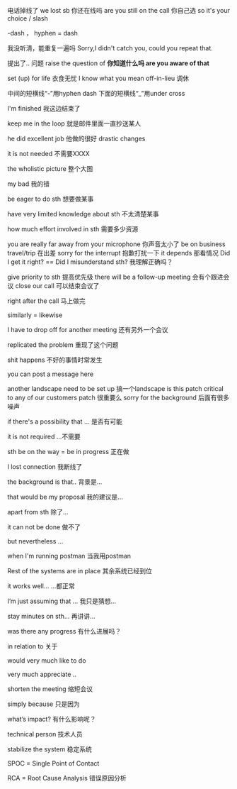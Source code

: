 电话掉线了   we lost sb
你还在线吗   are you still on the call
你自己选     so  it's your choice
 /   slash

-dash  ， hyphen = dash

我没听清，能重复一遍吗  Sorry,I didn't catch you, could you repeat that.

提出了.. 问题  raise the question of
**你知道什么吗  are you aware of that** 

set (up) for life  衣食无忧
I know what you mean
off-in-lieu  调休

中间的短横线“-”用hyphen   dash
下面的短横线“_”用under cross

I'm finished  我这边结束了

keep me in the loop   就是邮件里面一直抄送某人

he did excellent job   他做的很好
drastic changes



it is not needed  不需要XXXX

the wholistic picture  整个大图

my bad 我的错



be eager to do sth   想要做某事

have very limited knowledge about sth  不太清楚某事

how much effort involved in sth  需要多少资源

you are really far away from your microphone  你声音太小了
be on business travel/trip  在出差
sorry for the interrupt  抱歉打扰一下 
it depends   那看情况
Did I get it right?   ==  Did I misunderstand sth?  我理解正确吗？

give priority to sth 提高优先级
there will be a follow-up meeting 会有个跟进会议
close our call 可以结束会议了

right after the call 马上做完

similarly = likewise

I have to drop off for another meeting 还有另外一个会议

replicated the problem  重现了这个问题

shit happens  不好的事情时常发生

you can post a message  here  

another landscape need to be set up   搞一个landscape
is this patch critical to any of our customers   patch 很重要么
sorry for the background   后面有很多噪声

if there's a possibility that ...   是否有可能

it is not required   ...不需要

sth be on the way = be in progress 正在做

I lost connection  我断线了

the background is that.. 背景是...

that would be my proposal  我的建议是... 

apart from sth   除了... 

it can not be done 做不了 

but nevertheless …  

when I'm running postman  当我用postman 

Rest of the systems are in place  其余系统已经到位

it works well...  ...都正常

I’m just assuming  that ... 我只是猜想...

stay minutes on sth…  再讲讲...

was there any progress   有什么进展吗？

in relation to 关于

would very much like to do 

very much appreciate ..

shorten the meeting  缩短会议

simply because  只是因为

what’s impact? 有什么影响呢？

technical person  技术人员

stabilize the system  稳定系统

SPOC = Single Point of Contact  

RCA = Root Cause Analysis   错误原因分析